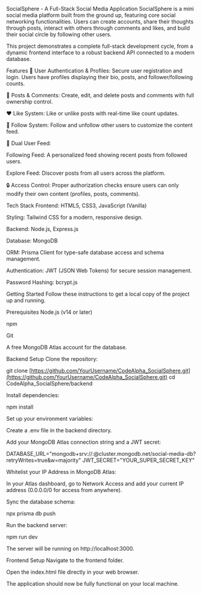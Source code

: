 SocialSphere - A Full-Stack Social Media Application
SocialSphere is a mini social media platform built from the ground up, featuring core social networking functionalities. Users can create accounts, share their thoughts through posts, interact with others through comments and likes, and build their social circle by following other users.

This project demonstrates a complete full-stack development cycle, from a dynamic frontend interface to a robust backend API connected to a modern database.

Features
👤 User Authentication & Profiles: Secure user registration and login. Users have profiles displaying their bio, posts, and follower/following counts.

📝 Posts & Comments: Create, edit, and delete posts and comments with full ownership control.

❤️ Like System: Like or unlike posts with real-time like count updates.

👥 Follow System: Follow and unfollow other users to customize the content feed.

📰 Dual User Feed:

Following Feed: A personalized feed showing recent posts from followed users.

Explore Feed: Discover posts from all users across the platform.

🔒 Access Control: Proper authorization checks ensure users can only modify their own content (profiles, posts, comments).

Tech Stack
Frontend: HTML5, CSS3, JavaScript (Vanilla)

Styling: Tailwind CSS for a modern, responsive design.

Backend: Node.js, Express.js

Database: MongoDB

ORM: Prisma Client for type-safe database access and schema management.

Authentication: JWT (JSON Web Tokens) for secure session management.

Password Hashing: bcrypt.js

Getting Started
Follow these instructions to get a local copy of the project up and running.

Prerequisites
Node.js (v14 or later)

npm

Git

A free MongoDB Atlas account for the database.

Backend Setup
Clone the repository:

git clone [https://github.com/YourUsername/CodeAlpha_SocialSphere.git](https://github.com/YourUsername/CodeAlpha_SocialSphere.git)
cd CodeAlpha_SocialSphere/backend


Install dependencies:

npm install


Set up your environment variables:

Create a .env file in the backend directory.

Add your MongoDB Atlas connection string and a JWT secret:

DATABASE_URL="mongodb+srv://<user>:<password>@cluster.mongodb.net/social-media-db?retryWrites=true&w=majority"
JWT_SECRET="YOUR_SUPER_SECRET_KEY"


Whitelist your IP Address in MongoDB Atlas:

In your Atlas dashboard, go to Network Access and add your current IP address (0.0.0.0/0 for access from anywhere).

Sync the database schema:

npx prisma db push


Run the backend server:

npm run dev


The server will be running on http://localhost:3000.

Frontend Setup
Navigate to the frontend folder.

Open the index.html file directly in your web browser.

The application should now be fully functional on your local machine.
